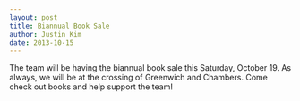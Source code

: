 ```yaml
---
layout: post
title: Biannual Book Sale
author: Justin Kim
date: 2013-10-15
---
```

The team will be having the biannual book sale this Saturday, October 19. As always, we will be at the crossing of Greenwich and Chambers. Come check out books and help support the team!

